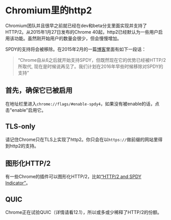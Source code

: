 # Chromium里的http2

Chromium团队并且很早之前就已经在dev和beta分支里面实现并支持了HTTP/2。从2015年1月27日发布的Chrome 40起，http2已经默认为一些用户启用该功能。虽然刚开始用户的数量会很少，但会慢慢增加。

SPDY的支持将会被移除。在2015年2月的一篇[博客](https://blog.chromium.org/2015/02/hello-http2-goodbye-spdy.html)里面有如下一段话：

> “Chrome自从6之后就开始支持SPDY，但既然现在它的优势已经被HTTP/2所取代, 现在是时候说再见了。我们计划在2016年早些时候移除对SPDY的支持”

##  首先，确保它已被启用

在地址栏里进入`chrome://flags/#enable-spdy4`，如果没有被enable的话，点击"enable"启用它。

## TLS-only

请记住Chrome只在TLS上实现了http2。你只会在以`https://`做前缀的网站里得到http2的支持。

## 图形化HTTP/2

有一些Chrome的插件可以图形化HTTP/2，比如[“HTTP/2 and SPDY Indicator”](https://chrome.google.com/webstore/detail/spdy-indicator/mpbpobfflnpcgagjijhmgnchggcjblin)。

## QUIC

Chrome正在试验QUIC（详情请看12.1），所以或多或少稀释了HTTP/2的份额。
